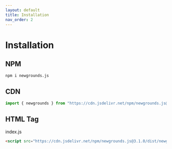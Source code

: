 ```yaml
---
layout: default
title: Installation
nav_order: 2
---
```


# Installation

## NPM

```
npm i newgrounds.js
```

## CDN

```js
import { newgrounds } from "https://cdn.jsdelivr.net/npm/newgrounds.js@3.1.0/dist/newgrounds.mjs";
```

## HTML Tag

index.js

```html
<script src="https://cdn.jsdelivr.net/npm/newgrounds.js@3.1.0/dist/newgrounds.js"></script>
```

